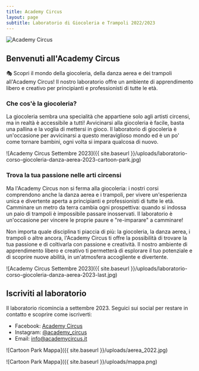 ```yaml
---
title: Academy Circus
layout: page
subtitle: Laboratorio di Giocoleria e Trampoli 2022/2023
---
```

<img src="{{ site.baseurl }}/uploads/laboratorio-corso-giocoleria-danza-aerea-2023-fisrt.jpg" 
       srcset="{{ site.baseurl }}/uploads/laboratorio-corso-giocoleria-danza-aerea-2023-fisrt.jpg, 
               {{ site.baseurl }}/uploads/laboratorio-corso-giocoleria-danza-aerea-2023-fisrt-mobile.jpg 992w" 
       alt="Academy Circus">

## Benvenuti all'Academy Circus

🎭 Scopri il mondo della giocoleria, della danza aerea e dei trampoli all'Academy Circus! Il nostro laboratorio offre un ambiente di apprendimento libero e creativo per principianti e professionisti di tutte le età.

### Che cos'è la giocoleria?

La giocoleria sembra una specialità che appartiene solo agli artisti circensi, ma in realtà è accessibile a tutti! Avvicinarsi alla giocoleria è facile, basta una pallina e la voglia di mettersi in gioco. Il laboratorio di giocoleria è un'occasione per avvicinarsi a questo meraviglioso mondo ed è un po' come tornare bambini, ogni volta si impara qualcosa di nuovo.

![Academy Circus Settembre 2023]({{ site.baseurl }}/uploads/laboratorio-corso-giocoleria-danza-aerea-2023-cartoon-park.jpg)

### Trova la tua passione nelle arti circensi

Ma l'Academy Circus non si ferma alla giocoleria: i nostri corsi comprendono anche la danza aerea e i trampoli, per vivere un'esperienza unica e divertente aperta a principianti e professionisti di tutte le età. Camminare un metro da terra cambia ogni prospettiva: quando si indossa un paio di trampoli è impossibile passare inosservati. Il laboratorio è un'occasione per vincere le proprie paure e "re-imparare" a camminare!

Non importa quale disciplina ti piaccia di più: la giocoleria, la danza aerea, i trampoli o altre ancora, l'Academy Circus ti offre la possibilità di trovare la tua passione e di coltivarla con passione e creatività. Il nostro ambiente di apprendimento libero e creativo ti permetterà di esplorare il tuo potenziale e di scoprire nuove abilità, in un'atmosfera accogliente e divertente.

![Academy Circus Settembre 2023]({{ site.baseurl }}/uploads/laboratorio-corso-giocoleria-danza-aerea-2023-last.jpg)

## Iscriviti al laboratorio

Il laboratorio ricomincia a settembre 2023. Seguici sui social per restare in contatto e scoprire come iscriverti:

- Facebook: [Academy Circus](https://www.facebook.com/AcademyCircus)
- Instagram: [@academy_circus](https://www.instagram.com/academy_circus)
- Email: [info@academycircus.it](mailto:info@academycircus.it)

![Cartoon Park Mappa]({{ site.baseurl }}/uploads/aerea_2022.jpg)

![Cartoon Park Mappa]({{ site.baseurl }}/uploads/mappa.png)


